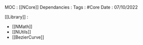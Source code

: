 MOC : [[NCore]]
Dependancies : 
Tags : #Core
Date : 07/10/2022

[[Library]] : 
* [[NMath]]
* [[NUtils]]
* [[BezierCurve]]